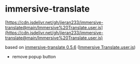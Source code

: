 # immersive-translate

[https://cdn.jsdelivr.net/gh/jieran233/immersive-translate@main/Immersive%20Translate.user.js](https://cdn.jsdelivr.net/gh/jieran233/immersive-translate@main/Immersive%20Translate.user.js)

based on [immersive-translate 0.5.6](https://greasyfork.org/zh-CN/scripts/457196-immersive-translate?version=1192660) ([Immersive Translate.user.js](https://greasyfork.org/scripts/457196-immersive-translate/code/Immersive%20Translate.user.js?version=1192660&d=.user.js))

- remove popup button
